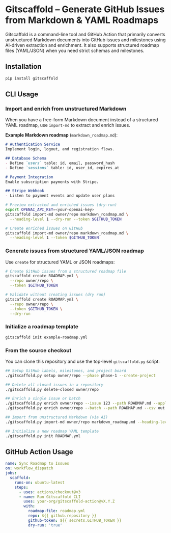 <!-- Gitscaffold README -->
# Gitscaffold – Generate GitHub Issues from Markdown & YAML Roadmaps

Gitscaffold is a command-line tool and GitHub Action that primarily converts unstructured Markdown documents into GitHub issues and milestones using AI-driven extraction and enrichment. It also supports structured roadmap files (YAML/JSON) when you need strict schemas and milestones.

## Installation
```sh
pip install gitscaffold
```

## CLI Usage


### Import and enrich from unstructured Markdown
When you have a free-form Markdown document instead of a structured YAML roadmap, use `import-md` to extract and enrich issues.

**Example Markdown roadmap** (`markdown_roadmap.md`):
```markdown
# Authentication Service
Implement login, logout, and registration flows.

## Database Schema
- Define `users` table: id, email, password_hash
- Define `sessions` table: id, user_id, expires_at

# Payment Integration
Enable subscription payments with Stripe.

## Stripe Webhook
- Listen to payment events and update user plans
```

```sh
# Preview extracted and enriched issues (dry-run)
export OPENAI_API_KEY=<your-openai-key>
gitscaffold import-md owner/repo markdown_roadmap.md \
  --heading-level 1 --dry-run --token $GITHUB_TOKEN

# Create enriched issues on GitHub
gitscaffold import-md owner/repo markdown_roadmap.md \
  --heading-level 1 --token $GITHUB_TOKEN
```

### Generate issues from structured YAML/JSON roadmap
Use `create` for structured YAML or JSON roadmaps:

```sh
# Create GitHub issues from a structured roadmap file
gitscaffold create ROADMAP.yml \
  --repo owner/repo \
  --token $GITHUB_TOKEN

# Validate without creating issues (dry run)
gitscaffold create ROADMAP.yml \
  --repo owner/repo \
  --token $GITHUB_TOKEN \
  --dry-run
```

### Initialize a roadmap template
```sh
gitscaffold init example-roadmap.yml
```

### From the source checkout
You can clone this repository and use the top-level `gitscaffold.py` script:
```sh
## Setup GitHub labels, milestones, and project board
./gitscaffold.py setup owner/repo --phase phase-1 --create-project

## Delete all closed issues in a repository
./gitscaffold.py delete-closed owner/repo

## Enrich a single issue or batch
./gitscaffold.py enrich owner/repo --issue 123 --path ROADMAP.md --apply
./gitscaffold.py enrich owner/repo --batch --path ROADMAP.md --csv out.csv --interactive

## Import from unstructured Markdown (via AI)
./gitscaffold.py import-md owner/repo markdown_roadmap.md --heading-level 2 --token $GITHUB_TOKEN

## Initialize a new roadmap YAML template
./gitscaffold.py init ROADMAP.yml
```

## GitHub Action Usage
```yaml
name: Sync Roadmap to Issues
on: workflow_dispatch
jobs:
  scaffold:
    runs-on: ubuntu-latest
    steps:
      - uses: actions/checkout@v3
      - name: Run Gitscaffold CLI
        uses: your-org/gitscaffold-action@vX.Y.Z
        with:
          roadmap-file: roadmap.yml
          repo: ${{ github.repository }}
          github-token: ${{ secrets.GITHUB_TOKEN }}
          dry-run: 'true'
```
